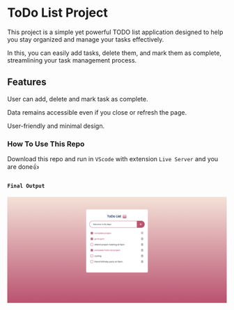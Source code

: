 # ToDo List Project
This project is a simple yet powerful TODO list application designed to help you stay organized and manage your tasks effectively.

In this, you can easily add tasks, delete them, and mark them as complete, streamlining your task management process.

## Features
User can add, delete and mark task as complete.

Data remains accessible even if you close or refresh the page.

User-friendly and minimal design.

### How To Use This Repo
Download this repo and run in `VScode` with extension `Live Server`  and you are done👍

#### `Final Output`

![Start](./images/screenshot.png)
